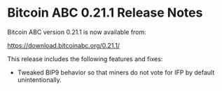 # Bitcoin ABC 0.21.1 Release Notes

Bitcoin ABC version 0.21.1 is now available from:

  <https://download.bitcoinabc.org/0.21.1/>

This release includes the following features and fixes:
  - Tweaked BIP9 behavior so that miners do not vote for IFP by default unintentionally.
